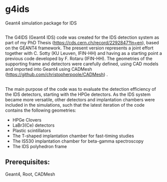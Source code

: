 # g4ids
 Geant4 simulation package for IDS

##
The G4IDS (Geant4 IDS) code was created for the IDS detection system
as part of my PhD Thesis (https://cds.cern.ch/record/2292847?ln=en), based on the GEANT4 framework.
The present version represents a joint effort together with C. Sotty (KU Leuven, IFIN-HH) and having as a starting
point a previous code developed by F. Rotaru (IFIN-HH). The geometries
of the supporting frame and detectors were carefully defined, using CAD models and imported into Geant4 using CADMesh (https://github.com/christopherpoole/CADMesh) .

##
The main purpose of the code was to evaluate the detection efficiency of the
IDS detectors, starting with the HPGe detectors. As the IDS system became more
versatile, other detectors and implantation chambers were included in the simulations,
such that the latest iteration of the code contains the following geometries:
 * HPGe Clovers
 * LaBr3(Ce) detectors
 * Plastic scintillators
 * The T-shaped implantation chamber for fast-timing studies
 * The IS530 implantation chamber for beta-gamma spectroscopy
 * The IDS polyhedron frame

## Prerequisites:
Geant4, Root, CADMesh

